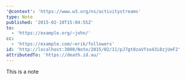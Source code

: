 ```yaml
---
'@context': 'https://www.w3.org/ns/activitystreams'
type: Note
published: '2015-02-10T15:04:55Z'
to:
  - 'https://example.org/~john/'
cc:
  - 'https://example.com/~erik/followers'
id: 'http://localhost:3000/Note/2015/02/11/pJ7gt8zaVfso43i8zjUeF2'
attributedTo: 'https://death.id.au/'
---
```

This is a note
